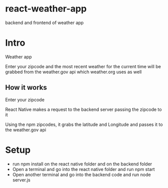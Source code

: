# react-weather-app
backend and frontend of weather app<br>

<h1>Intro</h1>
<p> Weather app <p>
<p>Enter your zipcode and the most recent weather for the current time will be grabbed from the weather.gov api which weather.org uses as well<p>
<h2>How it works</h2>
<p>Enter your zipcode</p>
<p>React Native makes a request to the backend server passing the zipcode to it<p>
<p>Using the npm zipcodes, it grabs the latitude and Longitude and passes it to the weather.gov api</p>

<h1>Setup</h1>
<ul>
    <li>run npm install on the react native folder and on the backend folder</li>
    <li>Open a terminal and go into the react native folder and run npm start</li>
    <li>Open another terminal and go into the backend code and run node server.js</li>
<ul>
